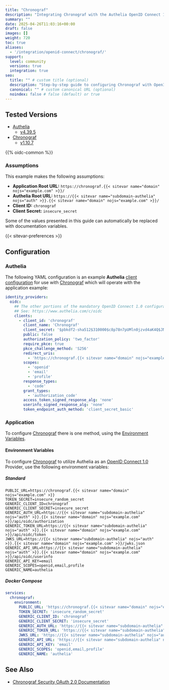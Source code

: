 ```yaml
---
title: "Chronograf"
description: "Integrating Chronograf with the Authelia OpenID Connect 1.0 Provider."
summary: ""
date: 2025-04-26T11:03:16+00:00
draft: false
images: []
weight: 720
toc: true
aliases:
  - '/integration/openid-connect/chronograf/'
support:
  level: community
  versions: true
  integration: true
seo:
  title: "" # custom title (optional)
  description: "Step-by-step guide to configuring Chronograf with OpenID Connect 1.0 for secure SSO. Enhance your login flow using Authelia’s modern identity management."
  canonical: "" # custom canonical URL (optional)
  noindex: false # false (default) or true
---
```


## Tested Versions

- [Authelia]
  - [v4.39.5](https://github.com/authelia/authelia/releases/tag/v4.39.5)
- [Chronograf]
  - [v1.10.7](https://docs.influxdata.com/chronograf/v1/about_the_project/release-notes/#v1107)

{{% oidc-common %}}

### Assumptions

This example makes the following assumptions:

- __Application Root URL:__ `https://chronograf.{{< sitevar name="domain" nojs="example.com" >}}/`
- __Authelia Root URL:__ `https://{{< sitevar name="subdomain-authelia" nojs="auth" >}}.{{< sitevar name="domain" nojs="example.com" >}}/`
- __Client ID:__ `chronograf`
- __Client Secret:__ `insecure_secret`

Some of the values presented in this guide can automatically be replaced with documentation variables.

{{< sitevar-preferences >}}

## Configuration

### Authelia

The following YAML configuration is an example __Authelia__ [client configuration] for use with [Chronograf] which will
operate with the application example:

```yaml {title="configuration.yml"}
identity_providers:
  oidc:
    ## The other portions of the mandatory OpenID Connect 1.0 configuration go here.
    ## See: https://www.authelia.com/c/oidc
    clients:
      - client_id: 'chronograf'
        client_name: 'Chronograf'
        client_secret: '$pbkdf2-sha512$310000$c8p78n7pUMln0jzvd4aK4Q$JNRBzwAo0ek5qKn50cFzzvE9RXV88h1wJn5KGiHrD0YKtZaR/nCb2CJPOsKaPK0hjf.9yHxzQGZziziccp6Yng'  # The digest of 'insecure_secret'.
        public: false
        authorization_policy: 'two_factor'
        require_pkce: true
        pkce_challenge_method: 'S256'
        redirect_uris:
          - 'https://chronograf.{{< sitevar name="domain" nojs="example.com" >}}/oauth/authelia/callback'
        scopes:
          - 'openid'
          - 'email'
          - 'profile'
        response_types:
          - 'code'
        grant_types:
          - 'authorization_code'
        access_token_signed_response_alg: 'none'
        userinfo_signed_response_alg: 'none'
        token_endpoint_auth_method: 'client_secret_basic'
```

### Application

To configure [Chronograf] there is one method, using the [Environment Variables](#environment-variables).

#### Environment Variables

To configure [Chronograf] to utilize Authelia as an [OpenID Connect 1.0] Provider, use the following environment variables:

##### Standard

```shell {title=".env"}
PUBLIC_URL=https://chronograf.{{< sitevar name="domain" nojs="example.com" >}}
TOKEN_SECRET=insecure_random_secret
GENERIC_CLIENT_ID=chronograf
GENERIC_CLIENT_SECRET=insecure_secret
GENERIC_AUTH_URL=https://{{< sitevar name="subdomain-authelia" nojs="auth" >}}.{{< sitevar name="domain" nojs="example.com" >}}/api/oidc/authorization
GENERIC_TOKEN_URL=https://{{< sitevar name="subdomain-authelia" nojs="auth" >}}.{{< sitevar name="domain" nojs="example.com" >}}/api/oidc/token
JWKS_URL=https://{{< sitevar name="subdomain-authelia" nojs="auth" >}}.{{< sitevar name="domain" nojs="example.com" >}}/jwks.json
GENERIC_API_URL=https://{{< sitevar name="subdomain-authelia" nojs="auth" >}}.{{< sitevar name="domain" nojs="example.com" >}}/api/oidc/userinfo
GENERIC_API_KEY=email
GENERIC_SCOPES=openid,email,profile
GENERIC_NAME=authelia
```

##### Docker Compose

```yaml {title="compose.yml"}
services:
  chronograf:
    environment:
      PUBLIC_URL: 'https://chronograf.{{< sitevar name="domain" nojs="example.com" >}}'
      TOKEN_SECRET: 'insecure_random_secret'
      GENERIC_CLIENT_ID: 'chronograf'
      GENERIC_CLIENT_SECRET: 'insecure_secret'
      GENERIC_AUTH_URL: 'https://{{< sitevar name="subdomain-authelia" nojs="auth" >}}.{{< sitevar name="domain" nojs="example.com" >}}/api/oidc/authorization'
      GENERIC_TOKEN_URL: 'https://{{< sitevar name="subdomain-authelia" nojs="auth" >}}.{{< sitevar name="domain" nojs="example.com" >}}/api/oidc/token'
      JWKS_URL: 'https://{{< sitevar name="subdomain-authelia" nojs="auth" >}}.{{< sitevar name="domain" nojs="example.com" >}}/jwks.json'
      GENERIC_API_URL: 'https://{{< sitevar name="subdomain-authelia" nojs="auth" >}}.{{< sitevar name="domain" nojs="example.com" >}}/api/oidc/userinfo'
      GENERIC_API_KEY: 'email'
      GENERIC_SCOPES: 'openid,email,profile'
      GENERIC_NAME: 'authelia'
```

## See Also

- [Chronograf Security OAuth 2.0 Documentation](https://docs.influxdata.com/chronograf/v1/administration/managing-security/#configure-chronograf-to-use-any-oauth-20-provider)

[Authelia]: https://www.authelia.com
[Chronograf]: https://www.influxdata.com/time-series-platform/chronograf/
[OpenID Connect 1.0]: ../../openid-connect/introduction.md
[client configuration]: ../../../configuration/identity-providers/openid-connect/clients.md
